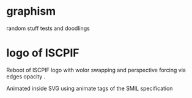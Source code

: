 # graphism
random stuff tests and doodlings

# logo of ISCPIF

Reboot of ISCPIF logo with wolor swapping and perspective forcing via edges opacity .

Animated inside SVG using animate tags of the SMIL  specification  




